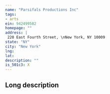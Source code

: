 ```yaml
---
name: "Parsifals Productions Inc"
tags:
- arts
ein: 942499582
homepage: ""
address: |
 220 East Fourth Street, \nNew York, NY 10009
state: "NY"
city: "New York"
lng: 
lat: 
description: ""
is_501c3: X
---
```


## Long description


